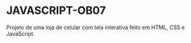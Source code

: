 # JAVASCRIPT-OB07

Projeto de uma loja de celular com tela interativa feito em HTML, CSS e JavaScript.
